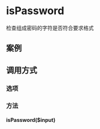 isPassword
==========

检查组成密码的字符是否符合要求格式

案例
----

调用方式
--------

### 选项

### 方法

#### isPassword($input)

